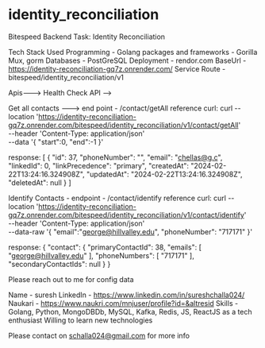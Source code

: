 # identity_reconciliation
Bitespeed Backend Task: Identity Reconciliation

Tech Stack Used 
Programming - Golang
packages and frameworks - Gorilla Mux, gorm
Databases - PostGreSQL
Deployment - rendor.com
BaseUrl - https://identity-reconciliation-gq7z.onrender.com/
Service Route - bitespeed/identity_reconciliation/v1


Apis--->
Health Check API -->


Get all contacts --->
end point - /contact/getAll
reference curl:
curl --location 'https://identity-reconciliation-gq7z.onrender.com/bitespeed/identity_reconciliation/v1/contact/getAll' \
--header 'Content-Type: application/json' \
--data '{
"start":0,
"end":-1
}'

response:
[
{
"id": 37,
"phoneNumber": "",
"email": "chellas@g.c",
"linkedId": 0,
"linkPrecedence": "primary",
"createdAt": "2024-02-22T13:24:16.324908Z",
"updatedAt": "2024-02-22T13:24:16.324908Z",
"deletedAt": null
}
]

Identify Contacts -
endpoint - /contact/identify
reference curl:
curl --location 'https://identity-reconciliation-gq7z.onrender.com/bitespeed/identity_reconciliation/v1/contact/identify' \
--header 'Content-Type: application/json' \
--data-raw '{
"email":"george@hillvalley.edu",
"phoneNumber": "717171"
}'

response:
{
"contact": {
"primaryContactId": 38,
"emails": [
"george@hillvalley.edu"
],
"phoneNumbers": [
"717171"
],
"secondaryContactIds": null
}
}

Please reach out to me for config data

Name - suresh
LinkedIn - https://www.linkedin.com/in/sureshchalla024/
Naukari - https://www.naukri.com/mnjuser/profile?id=&altresid
Skills - Golang, Python, MongoDBDb, MySQL, Kafka, Redis, JS, ReactJS
as a tech enthusiast Willing to learn new technologies

Please contact on schalla024@gmail.com for more info 
